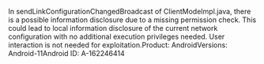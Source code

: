 In sendLinkConfigurationChangedBroadcast of ClientModeImpl.java, there is a possible information disclosure due to a missing permission check. This could lead to local information disclosure of the current network configuration with no additional execution privileges needed. User interaction is not needed for exploitation.Product: AndroidVersions: Android-11Android ID: A-162246414